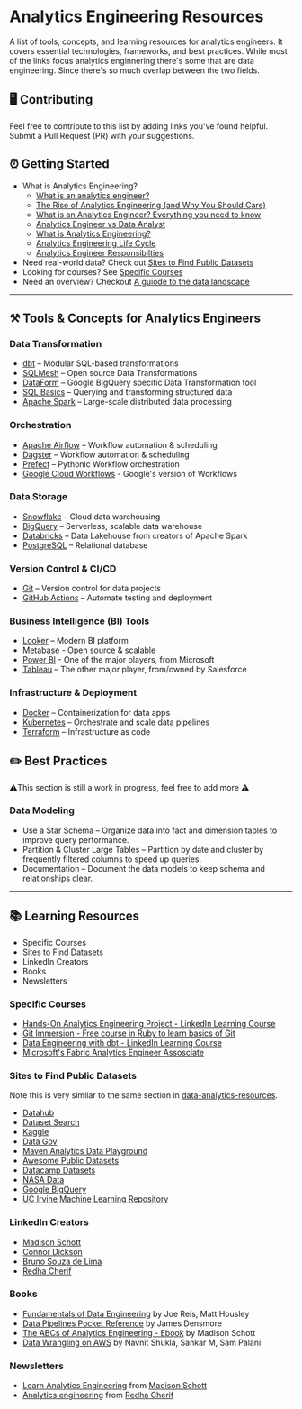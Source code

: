 # Analytics Engineering Resources

A  list of tools, concepts, and learning resources for analytics engineers. It covers essential technologies, frameworks, and best practices. While most of the links focus analytics enginnering there's some that are data engineering. Since there's so much overlap between the two fields.

## 🖥️ Contributing
Feel free to contribute to this list by adding links you've found helpful. Submit a Pull Request (PR) with your suggestions.

## ⏰ Getting Started

- What is Analytics Engineering?
  - [What is an analytics engineer?](https://www.kellyjadams.com/post/what-is-an-analytics-engineer)
  - [The Rise of Analytics Engineering (and Why You Should Care)](https://youtu.be/Qj1_KgakzqU?si=gO5rKvuHY84KjyJU)
  - [What is an Analytics Engineer? Everything you need to know](https://www.datacamp.com/blog/what-is-an-analytics-engineer-everything-you-need-to-know)
  - [Analytics Engineer vs Data Analyst](https://www.getdbt.com/blog/analytics-engineer-vs-data-analyst)
  - [What is Analytics Engineering?](https://www.getdbt.com/blog/what-is-analytics-engineering)
  - [Analytics Engineering Life Cycle](https://www.getdbt.com/resources/guides/the-analytics-development-lifecycle)
  - [Analytics Engineer Responsibilties](https://handbook.gitlab.com/job-families/marketing/enterprise-data/analytics-engineer/)
- Need real-world data? Check out [Sites to Find Public Datasets](#sites-to-find-public-datasets)
- Looking for courses? See [Specific Courses](#specific-courses)
- Need an overview? Checkout [A guiode to the data landscape](https://www.metabase.com/learn/grow-your-data-skills/data-landscape/data-landscape)

---

## ⚒️ Tools & Concepts for Analytics Engineers  

### Data Transformation  
- [dbt](https://www.getdbt.com/) – Modular SQL-based transformations
- [SQLMesh](https://sqlmesh.com/) – Open source Data Transformations
- [DataForm](https://cloud.google.com/dataform?hl=en) – Google BigQuery specific Data Transformation tool
- [SQL Basics](https://www.w3schools.com/sql/) – Querying and transforming structured data
- [Apache Spark](https://spark.apache.org/) – Large-scale distributed data processing

### Orchestration  
- [Apache Airflow](https://airflow.apache.org/) – Workflow automation & scheduling
- [Dagster](https://dagster.io/) – Workflow automation & scheduling
- [Prefect](https://www.prefect.io/) – Pythonic Workflow orchestration
- [Google Cloud Workflows](https://cloud.google.com/workflows?hl=en) - Google's version of Workflows 

### Data Storage  
- [Snowflake](https://www.snowflake.com/) – Cloud data warehousing
- [BigQuery](https://cloud.google.com/bigquery) – Serverless, scalable data warehouse
- [Databricks](https://www.databricks.com/) – Data Lakehouse from creators of Apache Spark
- [PostgreSQL](https://www.postgresql.org/) – Relational database

### Version Control & CI/CD  
- [Git](https://git-scm.com/) – Version control for data projects
- [GitHub Actions](https://github.com/features/actions) – Automate testing and deployment

### Business Intelligence (BI) Tools  
- [Looker](https://looker.com/) – Modern BI platform
- [Metabase](https://www.metabase.com/) - Open source & scalable
- [Power BI](https://www.microsoft.com/en-us/power-platform/products/power-bi) - One of the major players, from Microsoft
- [Tableau](https://www.tableau.com/) – The other major player, from/owned by Salesforce

### Infrastructure & Deployment  
- [Docker](https://www.docker.com/) – Containerization for data apps
- [Kubernetes](https://kubernetes.io/) – Orchestrate and scale data pipelines
- [Terraform](https://www.terraform.io/) – Infrastructure as code

## ✏️ Best Practices

⚠️This section is still a work in progress, feel free to add more ⚠️

### Data Modeling

- Use a Star Schema – Organize data into fact and dimension tables to improve query performance.
- Partition & Cluster Large Tables – Partition by date and cluster by frequently filtered columns to speed up queries.  
- Documentation – Document the data models to keep schema and relationships clear.

---

## 📚 Learning Resources
- Specific Courses
- Sites to Find Datasets
- LinkedIn Creators
- Books
- Newsletters

### Specific Courses

- [Hands-On Analytics Engineering Project - LinkedIn Learning Course](https://www.linkedin.com/learning/hands-on-analytics-engineering-project?trk=profile_featured_learning_course&lipi=urn%3Ali%3Apage%3Ad_flagship3_profile_view_base%3BVP3qykzJS%2BeH05NxdZYLLw%3D%3D)
- [Git Immersion - Free course in Ruby to learn basics of Git](https://gitimmersion.com/)
- [Data Engineering with dbt - LinkedIn Learning Course](https://www.linkedin.com/learning/data-engineering-with-dbt/build-your-first-dbt-project?u=57888345)
- [Microsoft's Fabric Analytics Engineer Assosciate](https://learn.microsoft.com/en-us/credentials/certifications/fabric-analytics-engineer-associate/?practice-assessment-type=certification
)

### Sites to Find Public Datasets

Note this is very similar to the same section in [data-analytics-resources](https://github.com/kellyjadams/data-analytics-resources).

- [Datahub](https://datahub.io/collections)
- [Dataset Search](https://datasetsearch.research.google.com/) 
- [Kaggle](https://www.kaggle.com/datasets) 
- [Data Gov](https://data.gov/)
- [Maven Analytics Data Playground](https://www.mavenanalytics.io/data-playground)
- [Awesome Public Datasets](https://github.com/awesomedata/awesome-public-datasets)
- [Datacamp Datasets](https://www.datacamp.com/workspace/datasets)
- [NASA Data](https://data.nasa.gov/)
- [Google BigQuery](https://cloud.google.com/bigquery/docs/sandbox)
- [UC Irvine Machine Learning Repository](https://archive.ics.uci.edu/datasets)

### LinkedIn Creators

- [Madison Schott](https://www.linkedin.com/in/schottmadison/)
- [Connor Dickson](https://www.linkedin.com/in/connordickson2/)
- [Bruno Souza de Lima](https://www.linkedin.com/in/brunoszdl/)
- [Redha Cherif](https://www.linkedin.com/in/redhacherif/)

### Books

- [Fundamentals of Data Engineering](https://a.co/d/drxVkzH) by Joe Reis, Matt Housley 
- [Data Pipelines Pocket Reference](https://a.co/d/ckHnFB3) by James Densmore
- [The ABCs of Analytics Engineering - Ebook](https://madisonmae.gumroad.com/l/learnanalyticsengineering) by Madison Schott
- [Data Wrangling on AWS](https://a.co/d/3zxPxdL) by Navnit Shukla, Sankar M, Sam Palani

### Newsletters 

- [Learn Analytics Engineering](https://learnanalyticsengineering.substack.com/subscribe) from [Madison Schott](https://www.linkedin.com/in/schottmadison/)
- [Analytics engineering](https://redhacherif.substack.com/) from [Redha Cherif](https://www.linkedin.com/in/redhacherif/)
